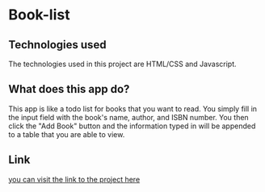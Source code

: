 # Book-list

## Technologies used
The technologies used in this project are HTML/CSS and Javascript.

## What does this app do?
This app is like a todo list for books that you want to read. You simply fill in the input
field with the book's name, author, and ISBN number. You then click the "Add Book" button
and the information typed in will be appended to a table that you are able to view.

## Link
[you can visit the link to the project here](https://scottnelsen0106.github.io/book-list/index.html)
